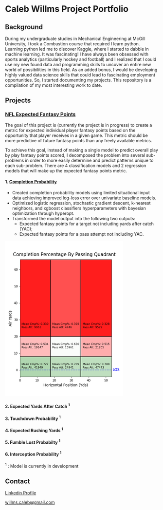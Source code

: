 # Caleb Willms Project Portfolio

## Background

During my undergraduate studies in Mechanical Engineering at McGill University, I took a Combustion course that required I learn python. Learning python led me to discover Kaggle, where I started to dabble in machine learning. It was fascinating! I have always been obsessed with sports analytics (particularly hockey and football) and I realized that I could use my new found data and programming skills to uncover an entire new world of possibilities in this field. As an added bonus, I would be developing highly valued data science skills that could lead to fascinating employment opportunities. So, I started documenting my projects. This repository is a compilation of my most interesting work to date.

## Projects

### [NFL Expected Fantasy Points](https://github.com/willmscaleb/Personal-Data-Projects/tree/main/NFL%20Expected%20Fantasy%20Points)
The goal of this project is (currently the project is in progress) to create a metric for expected individual player fantasy points based on the opportunity that player receives in a given game. This metric should be more predictive of future fantasy points than any freely available metrics.

To achieve this goal, instead of making a single model to predict overall play by play fantasy points scored, I decomposed the problem into several sub-problems in order to more easily determine and predict patterns unique to each sub-problem. There are 4 classification models and 2 regression models that will make up the expected fantasy points metric.

#### 1. [Completion Probability](https://github.com/willmscaleb/Personal-Data-Projects/tree/main/NFL%20Expected%20Fantasy%20Points/Completion%20Probability%20Model)
* Created completion probability models using limited situational input data achieving improved log-loss error over univariate baseline models.
* Optimized logistic regression, stochastic gradient descent, k-nearest neighbors, and xgboost classifiers hyperparameters with bayesian optimization through hyperopt.
* Transformed the model output into the following two outputs:
    * Expected fantasy points for a target not including yards after catch (YAC);
    * Expected fantasy points for a pass attempt not including YAC.

![](NFL%20Expected%20Fantasy%20Points/Completion%20Probability%20Model/Images/cmp_gridm.png)

#### 2. Expected Yards After Catch <sup>1</sup>
#### 3. Touchdown Probability <sup>1</sup>
#### 4. Expected Rushing Yards <sup>1</sup>
#### 5. Fumble Lost Probabilty <sup>1</sup>
#### 6. Interception Probability <sup>1</sup>



<sup>1</sup> : Model is currently in development

## Contact
[Linkedin Profile](https://www.linkedin.com/in/calebwillms/)

willms.caleb@gmail.com
